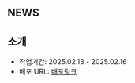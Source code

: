 ## NEWS
## 소개
- 작업기간: 2025.02.13 - 2025.02.16 
- 배포 URL: [배포링크](https://news-app-one-tan-75.vercel.app/)
